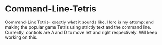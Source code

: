 # Command-Line-Tetris


Command-Line Tetris- exactly what it sounds like. Here is my attempt and making the popular game Tetris using strictly text and the command line. Currently, controls are 
A and D to move left and right respectively. Will keep working on this. 
